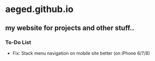 # aeged.github.io
## my website for projects and other stuff..

### To-Do List
* Fix: Stack menu navigation on mobile site better (on iPhone 6/7/8)
